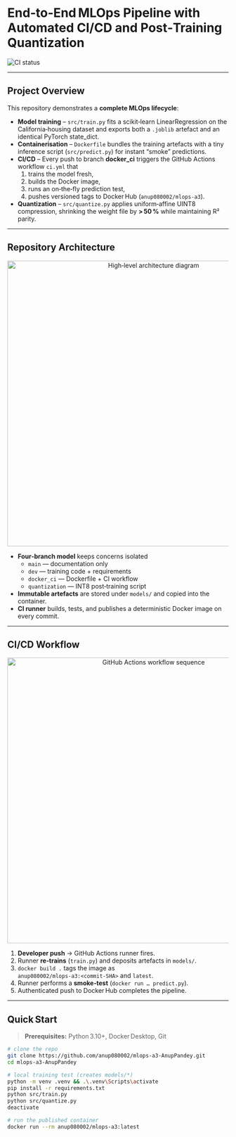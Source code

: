 <!--‑‑ README.md – Project root ‑‑-->

# End‑to‑End MLOps Pipeline with Automated CI/CD and Post‑Training Quantization

![CI status](https://github.com/anup080002/mlops-a3-AnupPandey/actions/workflows/ci.yml/badge.svg)

---

## Project Overview

This repository demonstrates a **complete MLOps lifecycle**:

* **Model training** – `src/train.py` fits a scikit‑learn LinearRegression on the California‑housing dataset and exports both a `.joblib` artefact and an identical PyTorch state_dict.  
* **Containerisation** – `Dockerfile` bundles the training artefacts with a tiny inference script (`src/predict.py`) for instant “smoke” predictions.
* **CI/CD** – Every push to branch **docker_ci** triggers the GitHub Actions workflow `ci.yml` that  
  1. trains the model fresh,  
  2. builds the Docker image,  
  3. runs an on‑the‑fly prediction test,  
  4. pushes versioned tags to Docker Hub (`anup080002/mlops-a3`).
* **Quantization** – `src/quantize.py` applies uniform‑affine UINT8 compression, shrinking the weight file by **> 50 %** while maintaining R² parity.

---

## Repository Architecture

<p align="center">
  <img src="docs/architecture.svg" alt="High‑level architecture diagram" width="650">
</p>

* **Four‑branch model** keeps concerns isolated  
  * `main` — documentation only  
  * `dev` — training code + requirements  
  * `docker_ci` — Dockerfile + CI workflow  
  * `quantization` — INT8 post‑training script
* **Immutable artefacts** are stored under `models/` and copied into the container.
* **CI runner** builds, tests, and publishes a deterministic Docker image on every commit.

---

## CI/CD Workflow

<p align="center">
  <img src="docs/workflow.svg" alt="GitHub Actions workflow sequence" width="650">
</p>

1. **Developer push** → GitHub Actions runner fires.  
2. Runner **re‑trains** (`train.py`) and deposits artefacts in `models/`.  
3. `docker build .` tags the image as  
   `anup080002/mlops-a3:<commit‑SHA>` and `latest`.  
4. Runner performs a **smoke‑test** (`docker run … predict.py`).  
5. Authenticated push to Docker Hub completes the pipeline.

---

## Quick Start

> **Prerequisites:** Python 3.10+, Docker Desktop, Git

```bash
# clone the repo
git clone https://github.com/anup080002/mlops-a3-AnupPandey.git
cd mlops-a3-AnupPandey

# local training test (creates models/*)
python -m venv .venv && .\.venv\Scripts\activate
pip install -r requirements.txt
python src/train.py
python src/quantize.py
deactivate

# run the published container
docker run --rm anup080002/mlops-a3:latest
